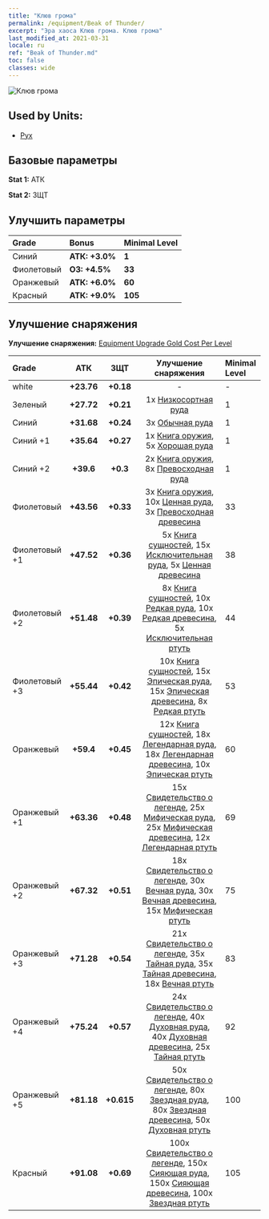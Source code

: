 ```yaml
---
title: "Клюв грома"
permalink: /equipment/Beak of Thunder/
excerpt: "Эра хаоса Клюв грома. Клюв грома"
last_modified_at: 2021-03-31
locale: ru
ref: "Beak of Thunder.md"
toc: false
classes: wide
---
```


  ![Клюв грома](/images/e/e_4051.png)

## Used by Units:

* [Рух](/ru/units/Roc/) 


## Базовые параметры
 **Stat 1:** АТК

 **Stat 2:** ЗЩТ

## Улучшить параметры

  |     Grade    |   Bonus | Minimal Level | 
  |:-------------|:--------|:--------------| 
  | Синий | **АТК: +3.0%** | **1** | 
  | Фиолетовый | **ОЗ: +4.5%** | **33** | 
  | Оранжевый | **АТК: +6.0%** | **60** | 
  | Красный | **АТК: +9.0%** | **105** | 


## Улучшение снаряжения
 **Улучшение снаряжения:** [Equipment Upgrade Gold Cost Per Level](/equipment/EquipmentUpgradeCostPerLevel/) 

  |          Grade      | АТК | ЗЩТ | Улучшение снаряжения | Minimal Level |
  |:--------------------|:---------:|:---------:|:----------------:|:--------------|
  | white | **+23.76** | **+0.18** | - | - |
  | Зеленый | **+27.72** | **+0.21** | 1x [Низкосортная руда](/ru/Items/mat_1/) | 1 |
  | Синий | **+31.68** | **+0.24** | 3x [Обычная руда](/ru/Items/mat_6/) | 1 |
  | Синий +1 | **+35.64** | **+0.27** | 1x [Книга оружия](/ru/Items/mat_18/), 5x [Хорошая руда](/ru/Items/mat_12/) | 1 |
  | Синий +2 | **+39.6** | **+0.3** | 2x [Книга оружия](/ru/Items/mat_25/), 8x [Превосходная руда](/ru/Items/mat_19/) | 1 |
  | Фиолетовый | **+43.56** | **+0.33** | 3x [Книга оружия](/ru/Items/mat_32/), 10x [Ценная руда](/ru/Items/mat_26/), 3x [Превосходная древесина](/ru/Items/mat_20/) | 33 |
  | Фиолетовый +1 | **+47.52** | **+0.36** | 5x [Книга сущностей](/ru/Items/mat_39/), 15x [Исключительная руда](/ru/Items/mat_33/), 5x [Ценная древесина](/ru/Items/mat_27/) | 38 |
  | Фиолетовый +2 | **+51.48** | **+0.39** | 8x [Книга сущностей](/ru/Items/mat_46/), 10x [Редкая руда](/ru/Items/mat_40/), 10x [Редкая древесина](/ru/Items/mat_41/), 5x [Исключительная ртуть](/ru/Items/mat_35/) | 44 |
  | Фиолетовый +3 | **+55.44** | **+0.42** | 10x [Книга сущностей](/ru/Items/mat_53/), 15x [Эпическая руда](/ru/Items/mat_47/), 15x [Эпическая древесина](/ru/Items/mat_48/), 8x [Редкая ртуть](/ru/Items/mat_42/) | 53 |
  | Оранжевый | **+59.4** | **+0.45** | 12x [Книга сущностей](/ru/Items/mat_60/), 18x [Легендарная руда](/ru/Items/mat_54/), 18x [Легендарная древесина](/ru/Items/mat_55/), 10x [Эпическая ртуть](/ru/Items/mat_49/) | 60 |
  | Оранжевый +1 | **+63.36** | **+0.48** | 15x [Свидетельство о легенде](/ru/Items/mat_67/), 25x [Мифическая руда](/ru/Items/mat_61/), 25x [Мифическая древесина](/ru/Items/mat_62/), 12x [Легендарная ртуть](/ru/Items/mat_56/) | 69 |
  | Оранжевый +2 | **+67.32** | **+0.51** | 18x [Свидетельство о легенде](/ru/Items/mat_74/), 30x [Вечная руда](/ru/Items/mat_68/), 30x [Вечная древесина](/ru/Items/mat_69/), 15x [Мифическая ртуть](/ru/Items/mat_63/) | 75 |
  | Оранжевый +3 | **+71.28** | **+0.54** | 21x [Свидетельство о легенде](/ru/Items/mat_81/), 35x [Тайная руда](/ru/Items/mat_75/), 35x [Тайная древесина](/ru/Items/mat_76/), 18x [Вечная ртуть](/ru/Items/mat_70/) | 83 |
  | Оранжевый +4 | **+75.24** | **+0.57** | 24x [Свидетельство о легенде](/ru/Items/mat_88/), 40x [Духовная руда](/ru/Items/mat_82/), 40x [Духовная древесина](/ru/Items/mat_83/), 25x [Тайная ртуть](/ru/Items/mat_77/) | 92 |
  | Оранжевый +5 | **+81.18** | **+0.615** | 50x [Свидетельство о легенде](/ru/Items/mat_95/), 80x [Звездная руда](/ru/Items/mat_89/), 80x [Звездная древесина](/ru/Items/mat_90/), 50x [Духовная ртуть](/ru/Items/mat_84/) | 100 |
  | Красный | **+91.08** | **+0.69** | 100x [Свидетельство о легенде](/ru/Items/mat_102/), 150x [Сияющая руда](/ru/Items/mat_96/), 150x [Сияющая древесина](/ru/Items/mat_97/), 100x [Звездная ртуть](/ru/Items/mat_91/) | 105 |

